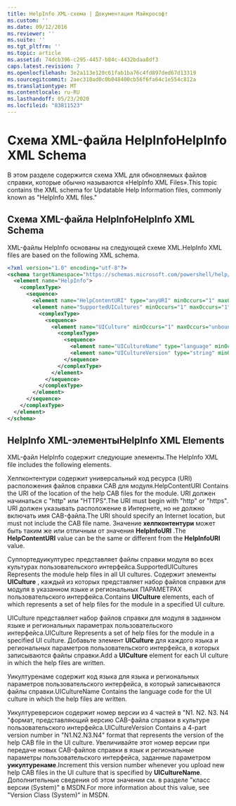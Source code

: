 ```yaml
---
title: HelpInfo XML-схема | Документация Майкрософт
ms.custom: ''
ms.date: 09/12/2016
ms.reviewer: ''
ms.suite: ''
ms.tgt_pltfrm: ''
ms.topic: article
ms.assetid: 74dcb396-c295-4457-b84c-4432bdaa8df3
caps.latest.revision: 7
ms.openlocfilehash: 3e2a113e120c61fab1ba76c4fd897ded67d13319
ms.sourcegitcommit: 2aec310ad0c0b048400cb56f6fa64c1e554c812a
ms.translationtype: MT
ms.contentlocale: ru-RU
ms.lasthandoff: 05/23/2020
ms.locfileid: "83811523"
---
```

# <a name="helpinfo-xml-schema"></a><span data-ttu-id="dfad0-102">Схема XML-файла HelpInfo</span><span class="sxs-lookup"><span data-stu-id="dfad0-102">HelpInfo XML Schema</span></span>

<span data-ttu-id="dfad0-103">В этом разделе содержится схема XML для обновляемых файлов справки, которые обычно называются «HelpInfo XML Files».</span><span class="sxs-lookup"><span data-stu-id="dfad0-103">This topic contains the XML schema for Updatable Help Information files, commonly known as "HelpInfo XML files."</span></span>

## <a name="helpinfo-xml-schema"></a><span data-ttu-id="dfad0-104">Схема XML-файла HelpInfo</span><span class="sxs-lookup"><span data-stu-id="dfad0-104">HelpInfo XML Schema</span></span>

<span data-ttu-id="dfad0-105">XML-файлы HelpInfo основаны на следующей схеме XML.</span><span class="sxs-lookup"><span data-stu-id="dfad0-105">HelpInfo XML files are based on the following XML schema.</span></span>

```xml
<?xml version="1.0" encoding="utf-8"?>
<schema targetNamespace="https://schemas.microsoft.com/powershell/help/2010/05" xmlns="http://www.w3.org/2001/XMLSchema">
  <element name="HelpInfo">
    <complexType>
      <sequence>
        <element name="HelpContentURI" type="anyURI" minOccurs="1" maxOccurs="1" />
        <element name="SupportedUICultures" minOccurs="1" maxOccurs="1">
          <complexType>
            <sequence>
              <element name="UICulture" minOccurs="1" maxOccurs="unbounded">
                <complexType>
                  <sequence>
                    <element name="UICultureName" type="language" minOccurs="1" maxOccurs="1" />
                    <element name="UICultureVersion" type="string" minOccurs="1" maxOccurs="1" />
                  </sequence>
                </complexType>
              </element>
            </sequence>
          </complexType>
        </element>
      </sequence>
    </complexType>
  </element>
</schema>
```

## <a name="helpinfo-xml-elements"></a><span data-ttu-id="dfad0-106">HelpInfo XML-элементы</span><span class="sxs-lookup"><span data-stu-id="dfad0-106">HelpInfo XML Elements</span></span>

<span data-ttu-id="dfad0-107">XML-файл HelpInfo содержит следующие элементы.</span><span class="sxs-lookup"><span data-stu-id="dfad0-107">The HelpInfo XML file includes the following elements.</span></span>

<span data-ttu-id="dfad0-108">Хелпконтентури содержит универсальный код ресурса (URI) расположения файлов справки CAB для модуля.</span><span class="sxs-lookup"><span data-stu-id="dfad0-108">HelpContentURI Contains the URI of the location of the help CAB files for the module.</span></span> <span data-ttu-id="dfad0-109">URI должен начинаться с "http" или "HTTPS".</span><span class="sxs-lookup"><span data-stu-id="dfad0-109">The URI must begin with "http" or "https".</span></span> <span data-ttu-id="dfad0-110">URI должен указывать расположение в Интернете, но не должно включать имя CAB-файла.</span><span class="sxs-lookup"><span data-stu-id="dfad0-110">The URI should specify an Internet location, but must not include the CAB file name.</span></span> <span data-ttu-id="dfad0-111">Значение **хелпконтентури** может быть таким же или отличным от значения **HelpInfoURI** .</span><span class="sxs-lookup"><span data-stu-id="dfad0-111">The **HelpContentURI** value can be the  same or different from the **HelpInfoURI** value.</span></span>

<span data-ttu-id="dfad0-112">Суппортедуикултурес представляет файлы справки модуля во всех культурах пользовательского интерфейса.</span><span class="sxs-lookup"><span data-stu-id="dfad0-112">SupportedUICultures Represents the module help files in all UI cultures.</span></span> <span data-ttu-id="dfad0-113">Содержит элементы **UICulture** , каждый из которых представляет набор файлов справки для модуля в указанном языке и региональных ПАРАМЕТРАХ пользовательского интерфейса.</span><span class="sxs-lookup"><span data-stu-id="dfad0-113">Contains **UICulture** elements, each of which represents a set of help files for the module in a specified UI culture.</span></span>

<span data-ttu-id="dfad0-114">UICulture представляет набор файлов справки для модуля в заданном языке и региональных параметрах пользовательского интерфейса.</span><span class="sxs-lookup"><span data-stu-id="dfad0-114">UICulture Represents a set of help files for the module in a specified UI culture.</span></span> <span data-ttu-id="dfad0-115">Добавьте элемент **UICulture** для каждого языка и региональных параметров пользовательского интерфейса, в которых записываются файлы справки.</span><span class="sxs-lookup"><span data-stu-id="dfad0-115">Add a **UICulture** element for each UI culture in which the help files are written.</span></span>

<span data-ttu-id="dfad0-116">Уикултуренаме содержит код языка для языка и региональных параметров пользовательского интерфейса, в который записываются файлы справки.</span><span class="sxs-lookup"><span data-stu-id="dfad0-116">UICultureName Contains the language code for the UI culture in which the help files are written.</span></span>

<span data-ttu-id="dfad0-117">Уикултуреверсион содержит номер версии из 4 частей в "N1. N2. N3. N4 "формат, представляющий версию CAB-файла справки в культуре пользовательского интерфейса.</span><span class="sxs-lookup"><span data-stu-id="dfad0-117">UICultureVersion Contains a 4-part version number in "N1.N2.N3.N4" format that represents the version of the help CAB file in the UI culture.</span></span> <span data-ttu-id="dfad0-118">Увеличивайте этот номер версии при передаче новых CAB-файлов справки в язык и региональные параметры пользовательского интерфейса, заданные параметром **уикултуренаме**.</span><span class="sxs-lookup"><span data-stu-id="dfad0-118">Increment this version number whenever you upload new help CAB files in the UI culture that is specified by **UICultureName**.</span></span> <span data-ttu-id="dfad0-119">Дополнительные сведения об этом значении см. в разделе "класс версии (System)" в MSDN.</span><span class="sxs-lookup"><span data-stu-id="dfad0-119">For more information about this value, see "Version Class (System)" in MSDN.</span></span>
